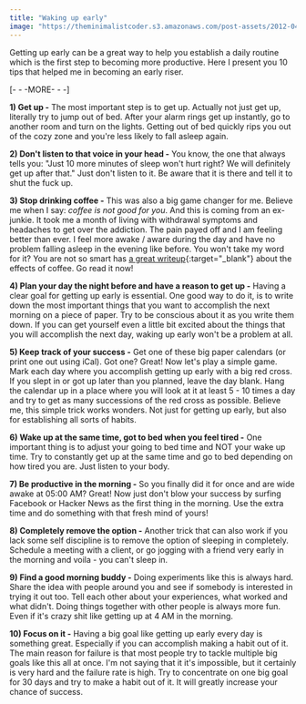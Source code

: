 ```yaml
---
title: "Waking up early"
image: "https://theminimalistcoder.s3.amazonaws.com/post-assets/2012-04-11/tea.png"
---
```

Getting up early can be a great way to help you establish a daily routine which is the first step to becoming more productive.
Here I present you 10 tips that helped me in becoming an early riser.

[- - -MORE- - -]

<b>1) Get up -</b> The most important step is to get up. Actually not just get up, literally try to jump out of bed. After your alarm rings get up instantly, go to another room and turn on the lights.
Getting out of bed quickly rips you out of the cozy zone and you're less likely to fall asleep again.

<b>2) Don't listen to that voice in your head -</b> You know, the one that always tells you: "Just 10 more minutes of sleep won't hurt right? We will definitely get up after that." Just don't listen to it. Be aware that it is there and tell it to shut the fuck up.

<b>3) Stop drinking coffee -</b> This was also a big game changer for me. Believe me when I say: *coffee is not good for you*. And this is coming from an ex-junkie. 
It took me a month of living with withdrawal symptoms and headaches to get over the addiction. The pain payed off and I am feeling better than ever. I feel more awake / aware during the day and have no problem falling asleep in the evening like before.
You won't take my word for it? You are not so smart has [a great writeup](http://youarenotsosmart.com/2010/02/22/coffee/){:target="_blank"} about the effects of coffee. Go read it now!

<b>4) Plan your day the night before and have a reason to get up -</b> Having a clear goal for getting up early is essential. One good way to do it, is to write down the most important things that you want to accomplish the next morning on a piece of paper. Try to be conscious about it as you write them down.
If you can get yourself even a little bit excited about the things that you will accomplish the next day, waking up early won't be a problem at all.

<b>5) Keep track of your success -</b> Get one of these big paper calendars (or print one out using iCal). Got one? Great!
Now let's play a simple game. Mark each day where you accomplish getting up early with a big red cross. If you slept in or got up later than you planned, leave the day blank.
Hang the calendar up in a place where you will look at it at least 5 - 10 times a day and try to get as many successions of the red cross as possible.
Believe me, this simple trick works wonders. Not just for getting up early, but also for establishing all sorts of habits.

<b>6) Wake up at the same time, got to bed when you feel tired -</b>
One important thing is to adjust your going to bed time and NOT your wake up time. Try to constantly get up at the same time and go to bed depending on how tired you are. Just listen to your body.

<b>7) Be productive in the morning -</b>
So you finally did it for once and are wide awake at 05:00 AM? Great! Now just don't blow your success by surfing Facebook or Hacker News as the first thing in the morning. Use the extra time and do something with that fresh mind of yours!

<b>8) Completely remove the option -</b>
Another trick that can also work if you lack some self discipline is to remove the option of sleeping in completely. Schedule a meeting with a client, or go jogging with a friend very early in the morning and voila - you can't sleep in.

<b>9) Find a good morning buddy -</b>
Doing experiments like this is always hard. Share the idea with people around you and see if somebody is interested in trying it out too. Tell each other about your experiences, what worked and what didn't. Doing things together with other people is always more fun. Even if it's crazy shit like getting up at 4 AM in the morning.

<b>10) Focus on it -</b>
Having a big goal like getting up early every day is something great. Especially if you can accomplish making a habit out of it. 
The main reason for failure is that most people try to tackle multiple big goals like this all at once. I'm not saying that it it's impossible, but it certainly is very hard and the failure rate is high. Try to concentrate on one big goal for 30 days and try to make a habit out of it. It will greatly increase your chance of success.
